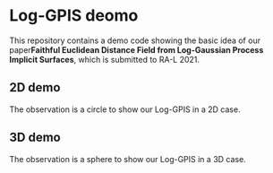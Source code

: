 # Log-GPIS deomo
This repository contains a demo code showing the basic idea of our paper**Faithful Euclidean Distance Field from Log-Gaussian Process Implicit Surfaces**, which is submitted to RA-L 2021.

## 2D demo
The observation is a circle to show our Log-GPIS in a 2D case.

## 3D demo
The observation is a sphere to show our Log-GPIS in a 3D case.
